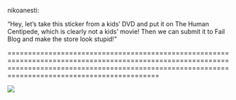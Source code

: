 <!--
id: 1338153010
link: http://tumblr.atmos.org/post/1338153010/nikoanesti-hey-lets-take-this-sticker-from-a
slug: nikoanesti-hey-lets-take-this-sticker-from-a
date: Sun Oct 17 2010 12:50:56 GMT-0700 (PDT)
publish: 2010-10-017
tags: 
title: nikoanesti:

“Hey, let’s take this sticker from a kids’ DVD and put it on The Human Centipede, which is clearly not a kids’ movie! Then we can submit it to Fail Blog and make the store look stupid!”

-->


nikoanesti:

“Hey, let’s take this sticker from a kids’ DVD and put it on The Human Centipede, which is clearly not a kids’ movie! Then we can submit it to Fail Blog and make the store look stupid!”

=======================================================================================================================================================================================================

![](http://31.media.tumblr.com/tumblr_lae8ygzhid1qzodbmo1_500.jpg)

